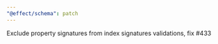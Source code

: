 ```yaml
---
"@effect/schema": patch
---
```


Exclude property signatures from index signatures validations, fix #433
